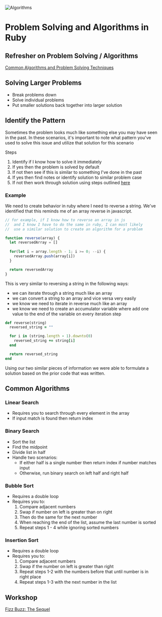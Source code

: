 ![Algorithms](algorithms.jpg)

# Problem Solving and Algorithms in Ruby

## Refresher on Problem Solving / Algorithms

[Common Algorithms and Problem Solving Techniques](../09-problem-solving-algorithms-js/09-problem-solving-algorithms-js.md)

## Solving Larger Problems

- Break problems down
- Solve individual problems
- Put smaller solutions back together into larger solution

##  Identify the Pattern

Sometimes the problem looks much like something else you may have seen in the past. In these scenarios, it's important to note what pattern you've used to solve this issue and utilize that solution for this scenario

Steps
1. Identify if I know how to solve it immediately
2. If yes then the problem is solved by default
3. If not then see if this is similar to something I've done in the past
4. If yes then find notes or identify solution to similar problem case
5. If not then work through solution using steps outlined [here](../09-problem-solving-algorithms-js/09-problem-solving-algorithms-js.md)

### Example

We need to create behavior in ruby where I need to reverse a string. We've identified that this reminds me of an array reverse in javascript.

```js
// for example, if I know how to reverse an array in js
//  and I know I have to do the same in ruby, I can most likely
//  use a similar solution to create an algorithm for a problem

function reverse(array) {
  let reversedArray = []
  
  for(let i = array.length - 1; i >= 0; --i) {
    reversedArray.push(array[i])
  }

  return reversedArray
}
```

This is very similar to reversing a string in the following ways:
- we can iterate through a string much like an array
- we can convert a string to an array and vice versa very easily
- we know we need to iterate in reverse much like an array
- we know we need to create an accumulator variable where add one value to the end of the variable on every iteration step

```ruby
def reverse(string)
  reversed_string = ""

  for i in (string.length - 1).downto(0)
    reversed_string += string[i]
  end

  return reversed_string
end
```

Using our two similar pieces of information we were able to formulate a solution based on the prior code that was written.

## Common Algorithms

### Linear Search

- Requires you to search through every element in the array
- If input match is found then return index

### Binary Search

- Sort the list
- Find the midpoint
- Divide list in half
- Handle two scenarios:
  - If either half is a single number then return index if number matches input
  - Otherwise, run binary search on left half and right half

### Bubble Sort

- Requires a double loop
- Requires you to:
  1. Compare adjacent numbers
  2. Swap if number on left is greater than on right
  3. Then do the same for the next number
  4. When reaching the end of the list, assume the last number is sorted
  5. Repeat steps 1 - 4 while ignoring sorted numbers

### Insertion Sort

- Requires a double loop
- Requires you to:
  1. Compare adjacent numbers 
  2. Swap if the number on left is greater than right
  3. Repeat steps 1-2 with the numbers before that until number is in right place
  4. Repeat steps 1-3 with the next number in the list

## Workshop

[Fizz Buzz: The Sequel](https://drive.google.com/open?id=1ELPy8iwkAFbqEDEHlYAnIFddcI0XMdvZO_Ys-FtKNiQ)


